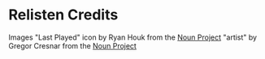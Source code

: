 #  Relisten Credits

Images
"Last Played" icon by Ryan Houk from the [Noun Project](http://thenounproject.com)
"artist" by Gregor Cresnar from the [Noun Project](http://thenounproject.com)
